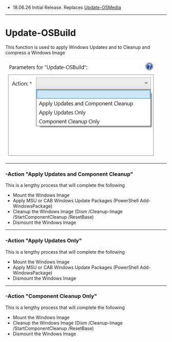 * 18.06.26 Initial Release.  Replaces [Update-OSMedia](/osmedia/reference/update-osmedia.md)

---


# Update-OSBuild


This function is used to apply Windows Updates and to Cleanup and compress a Windows Image

![](/assets/2018-06-26_12-27-05.png)

---

### -Action "Apply Updates and Component Cleanup"

This is a lengthy process that will complete the following

* Mount the Windows Image
* Apply MSU or CAB Windows Update Packages \(PowerShell Add-WindowsPackage\)
* Cleanup the Windows Image \(Dism /Cleanup-Image /StartComponentCleanup /ResetBase\)
* Dismount the Windows Image

---

### -Action "Apply Updates Only"

This is a lengthy process that will complete the following

* Mount the Windows Image
* Apply MSU or CAB Windows Update Packages \(PowerShell Add-WindowsPackage\)
* Dismount the Windows Image

---

### -Action "Component Cleanup Only"

This is a lengthy process that will complete the following

* Mount the Windows Image
* Cleanup the Windows Image \(Dism /Cleanup-Image /StartComponentCleanup /ResetBase\)
* Dismount the Windows Image



